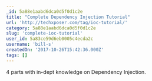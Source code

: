 ```yaml
---
_id: 5a88e1aabd6dca0d5f0d1c2e
title: "Complete Dependency Injection Tutorial"
url: 'http://techxposer.com/tag/ioc-tutorial/'
category: 5a88e1aabd6dca0d5f0d1c2e
slug: 'complete-ioc-tutorial'
user_id: 5a83ce59d6eb0005c4ecda2c
username: 'bill-s'
createdOn: '2017-10-26T15:42:36.000Z'
tags: []
---
```


4 parts with in-dept knowledge on Dependency Injection.
